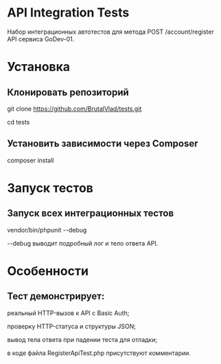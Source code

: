 # API Integration Tests

Набор интеграционных автотестов для метода POST /account/register API сервиса GoDev-01.

# Установка

## Клонировать репозиторий
git clone https://github.com/BrutalVlad/tests.git

cd tests

## Установить зависимости через Composer
composer install

# Запуск тестов

## Запуск всех интеграционных тестов
vendor/bin/phpunit --debug

--debug выводит подробный лог и тело ответа API.

# Особенности

## Тест демонстрирует:

реальный HTTP-вызов к API с Basic Auth;

проверку HTTP-статуса и структуры JSON;

вывод тела ответа при падении теста для отладки; 

в коде файла RegisterApiTest.php присутствуют комментарии. 
